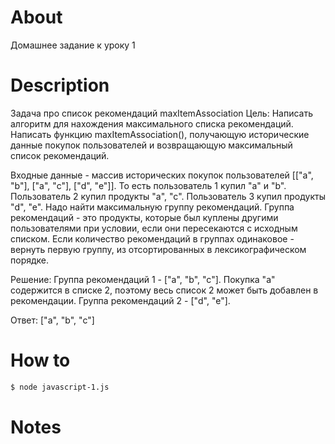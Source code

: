 # About

Домашнее задание к уроку 1

# Description

Задача про список рекомендаций maxItemAssociation
Цель: Написать алгоритм для нахождения максимального списка рекомендаций.
Написать функцию maxItemAssociation(), получающую исторические данные покупок пользователей и возвращающую максимальный список рекомендаций.

Входные данные - массив исторических покупок пользователей [["a", "b"], ["a", "c"], ["d", "e"]]. То есть пользователь 1 купил "a" и "b". Пользователь 2 купил продукты "a", "c". Пользователь 3 купил продукты "d", "e".
Надо найти максимальную группу рекомендаций. Группа рекомендаций - это продукты, которые был куплены другими пользователями при условии, если они пересекаются с исходным списком.
Если количество рекомендаций в группах одинаковое - вернуть первую группу, из отсортированных в лексикографическом порядке.

Решение:
Группа рекомендаций 1 - ["a", "b", "c"]. Покупка "a" содержится в списке 2, поэтому весь список 2 может быть добавлен в рекомендации.
Группа рекомендаций 2 - ["d", "e"].

Ответ: ["a", "b", "c"]

# How to

``` bash
$ node javascript-1.js
```

# Notes

